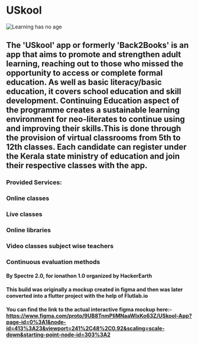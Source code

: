 # USkool

![Learning has no age](https://user-images.githubusercontent.com/85440373/160921533-61b5453e-b15f-4683-a0fd-249335c4e83f.png)


## The 'USkool' app or formerly 'Back2Books' is an app that aims to promote and strengthen adult learning, reaching out to those who missed the opportunity to access or complete formal education. As well as basic literacy/basic education, it covers school education and skill development. Continuing Education aspect of the programme creates a sustainable learning environment for neo-literates to continue using and improving their skills.This is done through the provision of virtual classrooms from 5th to 12th classes. Each candidate can register under the Kerala state ministry of education and join their respective classes with the app.

### Provided Services:

### Online classes
### Live classes
### Online libraries
### Video classes subject wise teachers
### Continuous evaluation methods



#### By Spectre 2.0, for ionathon 1.0 organized by HackerEarth

#### This build was originally a mockup created in figma and then was later converted into a flutter project with the help of Flutlab.io

#### You can find the link to the actual interactive figma mockup here:- https://www.figma.com/proto/9UB8TnmPIiMNaaWlxKo63Z/USkool-App?page-id=0%3A1&node-id=413%3A23&viewport=241%2C48%2C0.92&scaling=scale-down&starting-point-node-id=303%3A2
